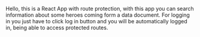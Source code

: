 Hello, this is a React App with route protection, with this app you can search information about some heroes coming form a data document.
For logging in you just have to click log in button and you will be automatically logged in, being able to access protected routes.
